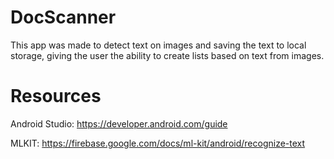 # DocScanner
This app was made to detect text on images and saving the text to local storage, giving the user the ability to create lists based on text from images.

# Resources
Android Studio: https://developer.android.com/guide

MLKIT: https://firebase.google.com/docs/ml-kit/android/recognize-text
